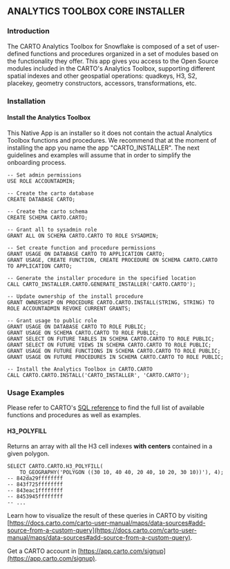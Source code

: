## ANALYTICS TOOLBOX CORE INSTALLER

### Introduction

The CARTO Analytics Toolbox for Snowflake is composed of a set of user-defined functions and procedures organized in a set of modules based on the functionality they offer. This app gives you access to the Open Source modules included in the CARTO's Analytics Toolbox, supporting different spatial indexes and other geospatial operations: quadkeys, H3, S2, placekey, geometry constructors, accessors, transformations, etc.

### Installation

#### Install the Analytics Toolbox

This Native App is an installer so it does not contain the actual Analytics Toolbox functions and procedures. We recommend that at the moment of installing the app you name the app "CARTO_INSTALLER". The next guidelines and examples will assume that in order to simplify the onboarding process.

```
-- Set admin permissions
USE ROLE ACCOUNTADMIN;

-- Create the carto database
CREATE DATABASE CARTO;

-- Create the carto schema
CREATE SCHEMA CARTO.CARTO;

-- Grant all to sysadmin role
GRANT ALL ON SCHEMA CARTO.CARTO TO ROLE SYSADMIN;

-- Set create function and procedure permissions
GRANT USAGE ON DATABASE CARTO TO APPLICATION CARTO;
GRANT USAGE, CREATE FUNCTION, CREATE PROCEDURE ON SCHEMA CARTO.CARTO TO APPLICATION CARTO;

-- Generate the installer procedure in the specified location
CALL CARTO_INSTALLER.CARTO.GENERATE_INSTALLER('CARTO.CARTO');

-- Update ownership of the install procedure
GRANT OWNERSHIP ON PROCEDURE CARTO.CARTO.INSTALL(STRING, STRING) TO ROLE ACCOUNTADMIN REVOKE CURRENT GRANTS;

-- Grant usage to public role
GRANT USAGE ON DATABASE CARTO TO ROLE PUBLIC;
GRANT USAGE ON SCHEMA CARTO.CARTO TO ROLE PUBLIC;
GRANT SELECT ON FUTURE TABLES IN SCHEMA CARTO.CARTO TO ROLE PUBLIC;
GRANT SELECT ON FUTURE VIEWS IN SCHEMA CARTO.CARTO TO ROLE PUBLIC;
GRANT USAGE ON FUTURE FUNCTIONS IN SCHEMA CARTO.CARTO TO ROLE PUBLIC;
GRANT USAGE ON FUTURE PROCEDURES IN SCHEMA CARTO.CARTO TO ROLE PUBLIC;

-- Install the Analytics Toolbox in CARTO.CARTO
CALL CARTO.CARTO.INSTALL('CARTO_INSTALLER', 'CARTO.CARTO');
```

### Usage Examples

Please refer to CARTO's [SQL reference](https://docs.carto.com/data-and-analysis/analytics-toolbox-for-snowflake/sql-reference) to find the full list of available functions and procedures as well as examples.

#### H3_POLYFILL

Returns an array with all the H3 cell indexes **with centers** contained in a given polygon.

```
SELECT CARTO.CARTO.H3_POLYFILL(
    TO_GEOGRAPHY('POLYGON ((30 10, 40 40, 20 40, 10 20, 30 10))'), 4);
-- 842da29ffffffff
-- 843f725ffffffff
-- 843eac1ffffffff
-- 8453945ffffffff
-- ...
```

Learn how to visualize the result of these queries in CARTO by visiting [https://docs.carto.com/carto-user-manual/maps/data-sources#add-source-from-a-custom-query](https://docs.carto.com/carto-user-manual/maps/data-sources#add-source-from-a-custom-query).

Get a CARTO account in [https://app.carto.com/signup](https://app.carto.com/signup).